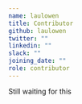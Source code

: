 ```yaml
---
name: laulowen
title: Contributor
github: laulowen
twitter: ""
linkedin: ""
slack: ""
joining_date: ""
role: contributor
---
```


Still waiting for this
